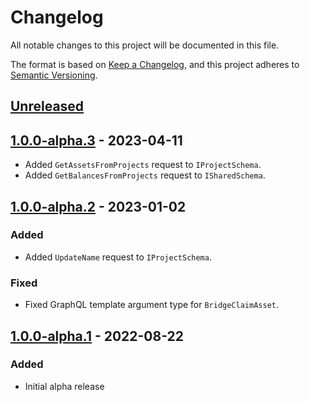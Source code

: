 # Changelog

All notable changes to this project will be documented in this file.

The format is based on [Keep a Changelog](https://keepachangelog.com/en/1.0.0/),
and this project adheres to [Semantic Versioning](https://semver.org/spec/v2.0.0.html).

## [Unreleased]

## [1.0.0-alpha.3] - 2023-04-11

- Added `GetAssetsFromProjects` request to `IProjectSchema`.
- Added `GetBalancesFromProjects` request to `ISharedSchema`.

## [1.0.0-alpha.2] - 2023-01-02

### Added

- Added `UpdateName` request to `IProjectSchema`.

### Fixed

- Fixed GraphQL template argument type for `BridgeClaimAsset`.

## [1.0.0-alpha.1] - 2022-08-22

### Added

- Initial alpha release

[Unreleased]: https://github.com/enjin/enjin-unreal-sdk/compare/v1.0.0-alpha.3...HEAD

[1.0.0-alpha.3]: https://github.com/enjin/enjin-unreal-sdk/compare/v1.0.0-alpha.2...v1.0.0-alpha.3

[1.0.0-alpha.2]: https://github.com/enjin/enjin-unreal-sdk/compare/v1.0.0-alpha.1...v1.0.0-alpha.2

[1.0.0-alpha.1]: https://github.com/enjin/enjin-unreal-sdk/releases/tag/v1.0.0-alpha.1
